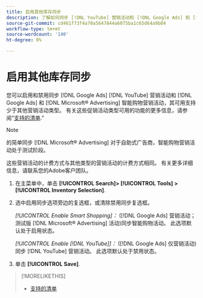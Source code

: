```yaml
---
title: 启用其他库存同步
description: 了解如何同步 [!DNL YouTube] 营销活动和 [!DNL Google Ads] 和 [!DNL Microsoft® Advertising] 智能购物营销活动。
source-git-commit: cd461f73f4a70a5647844a6075ba1c65d64a9b04
workflow-type: tm+mt
source-wordcount: '140'
ht-degree: 0%

---
```


# 启用其他库存同步

您可以启用和禁用同步 [!DNL Google Ads] [!DNL YouTube] 营销活动和 [!DNL Google Ads] 和 [!DNL Microsoft® Advertising] 智能购物营销活动，其可用支持少于其他营销活动类型。 有关这些促销活动类型可用的功能的更多信息，请参阅“[支持的清单](/help/search-social-commerce/introduction/supported-inventory.md).”

>[!NOTE]
>
>的简单同步 [!DNL Microsoft® Advertising] 对于自助式广告商，智能购物营销活动处于测试阶段。

这些营销活动的计费方式与其他类型的营销活动的计费方式相同。 有关更多详细信息，请联系您的Adobe客户团队。

1. 在主菜单中，单击 **[!UICONTROL Search]> [!UICONTROL Tools] >[!UICONTROL Inventory Selection]**.

1. 选中启用同步选项旁边的复选框，或清除禁用同步复选框。

   *[!UICONTROL Enable Smart Shopping]：* ([!DNL Google Ads] 营销活动；测试版 [!DNL Microsoft® Advertising] 活动)同步智能购物活动。 此选项默认处于启用状态。

   *[!UICONTROL Enable [!DNL YouTube]]：* ([!DNL Google Ads] 仅营销活动)同步 [!DNL YouTube] 营销活动。 此选项默认处于禁用状态。

1. 单击 **[!UICONTROL Save]**.

>[!MORELIKETHIS]
>
>* [支持的清单](/help/search-social-commerce/introduction/supported-inventory.md)

